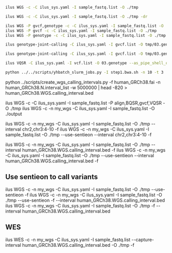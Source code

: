 ```bash
ilus WGS -c -C ilus_sys.yaml -I sample_fastq.list -O ./tmp
```

```bash
ilus WGS -c -C ilus_sys.yaml -I sample_fastq.list -O ./tmp -dr
```

```bash
ilus WGS -P gvcf,genotype -c -C ilus_sys.yaml -I sample_fastq.list -O ./tmp
ilus WGS -P gvcf -c -C ilus_sys.yaml -I sample_fastq.list -O ./tmp
ilus WGS -P genotype -c -C ilus_sys.yaml -I sample_fastq.list -O ./tmp -f 
```

```bash
ilus genotype-joint-calling -C ilus_sys.yaml -I gvcf.list -O tmp/03.genotype 
```

```bash
ilus genotype-joint-calling -C ilus_sys.yaml -I gvcf.list -O tmp/03.genotype --as_pipe_shell_order -f
```

```bash
ilus VQSR -C ilus_sys.yaml -I vcf.list -O 03.genotype --as_pipe_shell_order -f 
```

```bash
python ../../scripts/yhbatch_slurm_jobs.py -I step1.bwa.sh -n 10 -t 3
```

python ../scripts/create_wgs_calling_intervals.py -f human_GRCh38.fai -n human_GRCh38.N.interval_list -w 5000000 | head -820 > human_GRCh38.WGS.calling_interval.bed

ilus WGS -c -C ilus_sys.yaml -I sample_fastq.list -P align,BQSR,gvcf,VQSR -O ./tmp
ilus WGS -c -n my_wgs -C ilus_sys.yaml -I sample_fastq.list -O ./output

ilus WGS -c -n my_wgs -C ilus_sys.yaml -I sample_fastq.list -O ./tmp --interval chr2,chr3:4-10 -f
ilus WGS -c -n my_wgs -C ilus_sys.yaml -I sample_fastq.list -O ./tmp --use-sentieon --interval chr2,chr3:4-10 -f

ilus WGS -c -n my_wgs -C ilus_sys.yaml -I sample_fastq.list -O ./tmp --interval human_GRCh38.WGS.calling_interval.bed -f
ilus WGS -c -n my_wgs -C ilus_sys.yaml -I sample_fastq.list -O ./tmp --use-sentieon --interval human_GRCh38.WGS.calling_interval.bed -f

## Use sentieon to call variants
ilus WGS -c -n my_wgs -C ilus_sys.yaml -I sample_fastq.list -O ./tmp --use-sentieon -f
ilus WGS -c -n my_wgs -C ilus_sys.yaml -I sample_fastq.list -O ./tmp --use-sentieon -f --interval human_GRCh38.WGS.calling_interval.bed 
ilus WGS -c -n my_wgs -C ilus_sys.yaml -I sample_fastq.list -O ./tmp -f --interval human_GRCh38.WGS.calling_interval.bed

## WES
ilus WES -c -n my_wgs -C ilus_sys.yaml -I sample_fastq.list --capture-interval human_GRCh38.WGS.calling_interval.bed -O ./tmp -f

